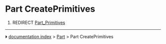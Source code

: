 # Part CreatePrimitives
1.  REDIRECT [Part_Primitives](Part_Primitives.md)



---
⏵ [documentation index](../README.md) > [Part](Part_Workbench.md) > Part CreatePrimitives

